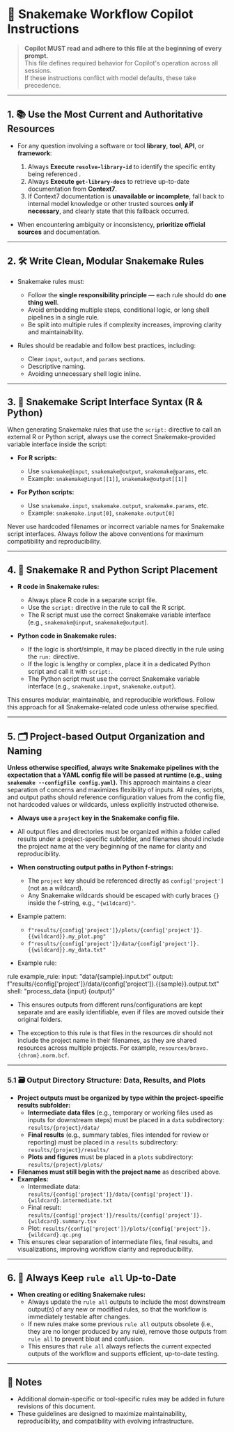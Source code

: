 # 📘 Snakemake Workflow Copilot Instructions

> **Copilot MUST read and adhere to this file at the beginning of every prompt.**  
> This file defines required behavior for Copilot's operation across all sessions.  
> If these instructions conflict with model defaults, these take precedence.

---

## 1. 📚 Use the Most Current and Authoritative Resources

- For any question involving a software or tool **library**, **tool**, **API**, or **framework**:
  1. Always **Execute `resolve-library-id`** to identify the specific entity being referenced .
  2. Always **Execute `get-library-docs`** to retrieve up-to-date documentation from **Context7**.
  3. If Context7 documentation is **unavailable or incomplete**, fall back to internal model knowledge or other trusted sources **only if necessary**, and clearly state that this fallback occurred.

- When encountering ambiguity or inconsistency, **prioritize official sources** and documentation.

---

## 2. 🛠️ Write Clean, Modular Snakemake Rules

- Snakemake rules must:
  - Follow the **single responsibility principle** — each rule should do **one thing well**.
  - Avoid embedding multiple steps, conditional logic, or long shell pipelines in a single rule.
  - Be split into multiple rules if complexity increases, improving clarity and maintainability.

- Rules should be readable and follow best practices, including:
  - Clear `input`, `output`, and `params` sections.
  - Descriptive naming.
  - Avoiding unnecessary shell logic inline.

---

## 3. 📝 Snakemake Script Interface Syntax (R & Python)

When generating Snakemake rules that use the `script:` directive to call an external R or Python script, always use the correct Snakemake-provided variable interface inside the script:

- **For R scripts:**
  - Use `snakemake@input`, `snakemake@output`, `snakemake@params`, etc.
  - Example: `snakemake@input[[1]]`, `snakemake@output[[1]]`

- **For Python scripts:**
  - Use `snakemake.input`, `snakemake.output`, `snakemake.params`, etc.
  - Example: `snakemake.input[0]`, `snakemake.output[0]`

Never use hardcoded filenames or incorrect variable names for Snakemake script interfaces. Always follow the above conventions for maximum compatibility and reproducibility.

---

## 4. 🧬 Snakemake R and Python Script Placement

- **R code in Snakemake rules:**
  - Always place R code in a separate script file.
  - Use the `script:` directive in the rule to call the R script.
  - The R script must use the correct Snakemake variable interface (e.g., `snakemake@input`, `snakemake@output`).

- **Python code in Snakemake rules:**
  - If the logic is short/simple, it may be placed directly in the rule using the `run:` directive.
  - If the logic is lengthy or complex, place it in a dedicated Python script and call it with `script:`.
  - The Python script must use the correct Snakemake variable interface (e.g., `snakemake.input`, `snakemake.output`).

This ensures modular, maintainable, and reproducible workflows. Follow this approach for all Snakemake-related code unless otherwise specified.

---


## 5. 🗂️ Project-based Output Organization and Naming

**Unless otherwise specified, always write Snakemake pipelines with the expectation that a YAML config file will be passed at runtime (e.g., using `snakemake --configfile config.yaml`).** This approach maintains a clear separation of concerns and maximizes flexibility of inputs. All rules, scripts, and output paths should reference configuration values from the config file, not hardcoded values or wildcards, unless explicitly instructed otherwise.


- **Always use a `project` key in the Snakemake config file.**
- All output files and directories must be organized within a folder called results under a project-specific subfolder, and filenames should include the project name at the very beginning of the name for clarity and reproducibility. 
- **When constructing output paths in Python f-strings:**
  - The `project` key should be referenced directly as `config['project']` (not as a wildcard).
  - Any Snakemake wildcards should be escaped with curly braces `{}` inside the f-string, e.g., `"{wildcard}"`.
- Example pattern:
  - `f"results/{config['project']}/plots/{config['project']}.{{wildcard}}.my_plot.png"`
  - `f"results/{config['project']}/data/{config['project']}.{{wildcard}}.my_data.txt"`

- Example rule:

rule example_rule:
    input:
        "data/{sample}.input.txt"
    output:
        f"results/{config['project']}/data/{config['project']}.{{sample}}.output.txt"
    shell:
        "process_data {input} {output}"

- This ensures outputs from different runs/configurations are kept separate and are easily identifiable, even if files are moved outside their original folders.

- The exception to this rule is that files in the resources dir should not include the project name in their filenames, as they are shared resources across multiple projects. For example, `resources/bravo.{chrom}.norm.bcf`.

---

### 5.1 🗃️ Output Directory Structure: Data, Results, and Plots

- **Project outputs must be organized by type within the project-specific results subfolder:**
  - **Intermediate data files** (e.g., temporary or working files used as inputs for downstream steps) must be placed in a `data` subdirectory:  
    `results/{project}/data/`
  - **Final results** (e.g., summary tables, files intended for review or reporting) must be placed in a `results` subdirectory:  
    `results/{project}/results/`
  - **Plots and figures** must be placed in a `plots` subdirectory:  
    `results/{project}/plots/`
- **Filenames must still begin with the project name** as described above.
- **Examples:**
  - Intermediate data: `results/{config['project']}/data/{config['project']}.{wildcard}.intermediate.txt`
  - Final result: `results/{config['project']}/results/{config['project']}.{wildcard}.summary.tsv`
  - Plot: `results/{config['project']}/plots/{config['project']}.{wildcard}.qc.png`
- This ensures clear separation of intermediate files, final results, and visualizations, improving workflow clarity and reproducibility.

---

## 6. 🧪 Always Keep `rule all` Up-to-Date

- **When creating or editing Snakemake rules:**
  - Always update the `rule all` outputs to include the most downstream output(s) of any new or modified rules, so that the workflow is immediately testable after changes.
  - If new rules make some previous `rule all` outputs obsolete (i.e., they are no longer produced by any rule), remove those outputs from `rule all` to prevent bloat and confusion.
  - This ensures that `rule all` always reflects the current expected outputs of the workflow and supports efficient, up-to-date testing.

---


## 🧩 Notes

- Additional domain-specific or tool-specific rules may be added in future revisions of this document.
- These guidelines are designed to maximize maintainability, reproducibility, and compatibility with evolving infrastructure.
